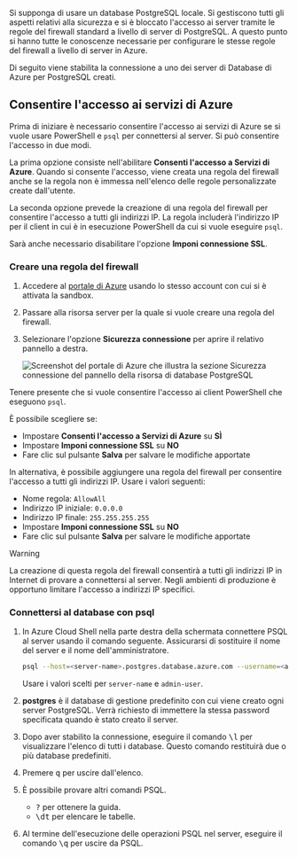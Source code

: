 Si supponga di usare un database PostgreSQL locale. Si gestiscono tutti gli aspetti relativi alla sicurezza e si è bloccato l'accesso ai server tramite le regole del firewall standard a livello di server di PostgreSQL. A questo punto si hanno tutte le conoscenze necessarie per configurare le stesse regole del firewall a livello di server in Azure.

Di seguito viene stabilita la connessione a uno dei server di Database di Azure per PostgreSQL creati.

## <a name="allow-azure-service-access"></a>Consentire l'accesso ai servizi di Azure

Prima di iniziare è necessario consentire l'accesso ai servizi di Azure se si vuole usare PowerShell e `psql` per connettersi al server. Si può consentire l'accesso in due modi.

La prima opzione consiste nell'abilitare **Consenti l'accesso a Servizi di Azure**. Quando si consente l'accesso, viene creata una regola del firewall anche se la regola non è immessa nell'elenco delle regole personalizzate create dall'utente.

La seconda opzione prevede la creazione di una regola del firewall per consentire l'accesso a tutti gli indirizzi IP. La regola includerà l'indirizzo IP per il client in cui è in esecuzione PowerShell da cui si vuole eseguire `psql`.

Sarà anche necessario disabilitare l'opzione **Imponi connessione SSL**.

### <a name="create-a-firewall-rule"></a>Creare una regola del firewall

1. Accedere al [portale di Azure](https://portal.azure.com/triplecrownlabs.onmicrosoft.com?azure-portal=true) usando lo stesso account con cui si è attivata la sandbox. 

1. Passare alla risorsa server per la quale si vuole creare una regola del firewall.

1. Selezionare l'opzione **Sicurezza connessione** per aprire il relativo pannello a destra.

    ![Screenshot del portale di Azure che illustra la sezione Sicurezza connessione del pannello della risorsa di database PostgreSQL](../media/7-db-security-settings.png)

Tenere presente che si vuole consentire l'accesso ai client PowerShell che eseguono `psql`.

È possibile scegliere se:

- Impostare **Consenti l'accesso a Servizi di Azure** su **SÌ**
- Impostare **Imponi connessione SSL** su **NO**
- Fare clic sul pulsante **Salva** per salvare le modifiche apportate

In alternativa, è possibile aggiungere una regola del firewall per consentire l'accesso a tutti gli indirizzi IP. Usare i valori seguenti:

- Nome regola: `AllowAll`
- Indirizzo IP iniziale: `0.0.0.0`
- Indirizzo IP finale: `255.255.255.255`
- Impostare **Imponi connessione SSL** su **NO**
- Fare clic sul pulsante **Salva** per salvare le modifiche apportate

> [!Warning]
> La creazione di questa regola del firewall consentirà a tutti gli indirizzi IP in Internet di provare a connettersi al server. Negli ambienti di produzione è opportuno limitare l'accesso a indirizzi IP specifici.

### <a name="connect-to-the-database-with-psql"></a>Connettersi al database con psql

1. In Azure Cloud Shell nella parte destra della schermata connettere PSQL al server usando il comando seguente. Assicurarsi di sostituire il nome del server e il nome dell'amministratore.

    ```bash
    psql --host=<server-name>.postgres.database.azure.com --username=<admin-user>@<server-name> --dbname=postgres
    ```
    
    Usare i valori scelti per `server-name` e `admin-user`. 

1. **postgres** è il database di gestione predefinito con cui viene creato ogni server PostgreSQL. Verrà richiesto di immettere la stessa password specificata quando è stato creato il server.

1. Dopo aver stabilito la connessione, eseguire il comando <kbd>\l</kbd> per visualizzare l'elenco di tutti i database. Questo comando restituirà due o più database predefiniti.

1. Premere <kbd>q</kbd> per uscire dall'elenco.

1. È possibile provare altri comandi PSQL.
    - <kbd>\?</kbd> per ottenere la guida.
    - <kbd>\dt</kbd> per elencare le tabelle.

1. Al termine dell'esecuzione delle operazioni PSQL nel server, eseguire il comando <kbd>\q</kbd> per uscire da PSQL.
